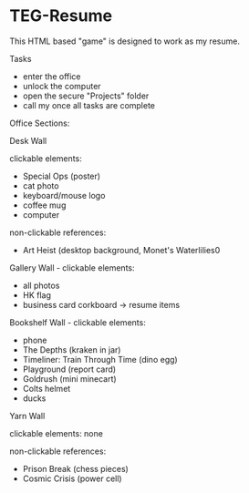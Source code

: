 # TEG-Resume

This HTML based "game" is designed to work as my resume.

Tasks
  * enter the office
  * unlock the computer
  * open the secure "Projects" folder
  * call my once all tasks are complete


Office Sections:

Desk Wall

clickable elements:
  * Special Ops (poster)
  * cat photo
  * keyboard/mouse logo
  * coffee mug
  * computer

non-clickable references:
 * Art Heist (desktop background, Monet's Waterlilies0

    
Gallery Wall - clickable elements:
  * all photos
  * HK flag
  * business card corkboard -> resume items

    
Bookshelf Wall - clickable elements:
  * phone
  * The Depths (kraken in jar)
  * Timeliner: Train Through Time (dino egg)
  * Playground (report card)
  * Goldrush (mini minecart)
  * Colts helmet
  * ducks

    
Yarn Wall

clickable elements: none

non-clickable references:
 * Prison Break (chess pieces)
 * Cosmic Crisis (power cell)

